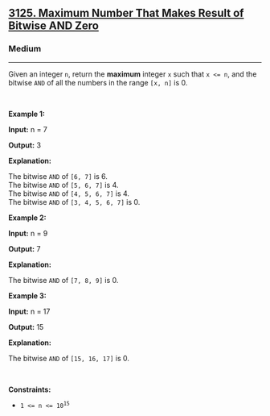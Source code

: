 <h2><a href="https://leetcode.com/problems/maximum-number-that-makes-result-of-bitwise-and-zero/">3125. Maximum Number That Makes Result of Bitwise AND Zero</a></h2><h3>Medium</h3><hr><div>Given an integer <code>n</code>, return the <strong>maximum</strong> integer <code>x</code> such that <code>x &lt;= n</code>, and the bitwise <code>AND</code> of all the numbers in the range <code>[x, n]</code> is 0.
<p>&nbsp;</p>
<p><strong class="example">Example 1:</strong></p>

<div class="example-block">
<p><strong>Input:</strong> <span class="example-io">n = 7</span></p>

<p><strong>Output:</strong> <span class="example-io">3</span></p>

<p><strong>Explanation:</strong></p>

<p>The bitwise <code>AND</code> of <code>[6, 7]</code> is 6.<br>
The bitwise <code>AND</code> of <code>[5, 6, 7]</code> is 4.<br>
The bitwise <code>AND</code> of <code>[4, 5, 6, 7]</code> is 4.<br>
The bitwise <code>AND</code> of <code>[3, 4, 5, 6, 7]</code> is 0.</p>
</div>

<p><strong class="example">Example 2:</strong></p>

<div class="example-block">
<p><strong>Input:</strong> <span class="example-io">n = 9</span></p>

<p><strong>Output:</strong> <span class="example-io">7</span></p>

<p><strong>Explanation:</strong></p>

<p>The bitwise <code>AND</code> of <code>[7, 8, 9]</code> is 0.</p>
</div>

<p><strong class="example">Example 3:</strong></p>

<div class="example-block">
<p><strong>Input:</strong> <span class="example-io">n = 17</span></p>

<p><strong>Output:</strong> <span class="example-io">15</span></p>

<p><strong>Explanation:</strong></p>

<p>The bitwise <code>AND</code> of <code>[15, 16, 17]</code> is 0.</p>
</div>

<p>&nbsp;</p>
<p><strong>Constraints:</strong></p>

<ul>
	<li><code>1 &lt;= n &lt;= 10<sup>15</sup></code></li>
</ul>
</div>